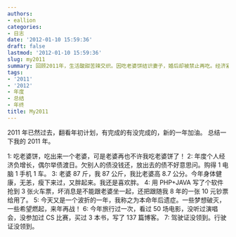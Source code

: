 ```yaml
---
authors:
- eallion
categories:
- 日志
date: '2012-01-10 15:59:36'
draft: false
lastmod: '2012-01-10 15:59:36'
slug: my2011
summary: 回顾2011年，生活酸甜苦辣交织。因吃老婆饼结识妻子，婚后却被禁止再吃。经济紧张，负债未清但购置了电子设备和车。夫妻体重数字有趣对比，健康无大碍但体重反弹。用自编软件抢到火车票却与妻子分开座位，意外花掉珍藏的10元钞票。经历梦想破灭与希望重生，视作本命年后遗症。
tags:
- '2011'
- '2012'
- 年度
- 总结
- 年终
title: My2011
---
```


2011 年已然过去，翻看年初计划，有完成的有没完成的，新的一年加油。
总结一下我的 2011 年。

1: 吃老婆饼，吃出来一个老婆，可是老婆再也不许我吃老婆饼了！
2: 年度个人经济负增长，偶尔举债渡日。欠别人的债没钱还，放出去的债不好意思问。购得 1 电脑 1 手机 1 车。
3: 老婆 87 斤，我 87 公斤，我比老婆高 8.7 公分。今年身体健康，无恙，瘦下来过，又胖起来。我还是喜欢胖。
4: 用 PHP+JAVA 写了个软件抢到 3 张火车票，坏消息是不能跟老婆坐一起，还把跟随我 8 年的一张 10 元钞票给用了。
5: 今天又是一个波折的一年，我称之为本命年后遗症。一些梦想破灭，一些希望燃起，来年再战！
6: 今年旅行过一次，看过 50 场电影，没听过演唱会，没参加过 CS 比赛，买过 3 本书，写了 137 篇博客。
7: 驾驶证没领到。行驶证没领到。